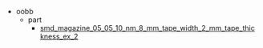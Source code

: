 * oobb
  * part
    * [smd_magazine_05_05_10_nm_8_mm_tape_width_2_mm_tape_thickness_ex_2](oobb/part/smd_magazine_05_05_10_nm_8_mm_tape_width_2_mm_tape_thickness_ex_2)

